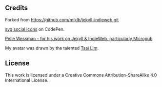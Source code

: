 ## Credits

Forked from https://github.com/miklb/jekyll-indieweb.git

[svg social icons](http://codepen.io/ruandre/pen/howFi) on CodePen.

[Pelle Wessman - for his work on Jekyll & IndieWeb, particularly Micropub](http://voxpelli.com)

My avatar was drawn by the talented [Tsai Lim](http://tsai.net.nz).

## License

This work is licensed under a Creative Commons Attribution-ShareAlike 4.0 International License.